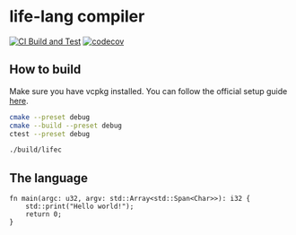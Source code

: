 # life-lang compiler

[![CI Build and Test](https://github.com/mo-xiaoming/life-lang/actions/workflows/build-and-test.yml/badge.svg)](https://github.com/mo-xiaoming/life-lang/actions/workflows/build-and-test.yml)
[![codecov](https://codecov.io/gh/mo-xiaoming/life-lang/branch/master/graph/badge.svg)](https://codecov.io/gh/mo-xiaoming/life-lang)

## How to build

Make sure you have vcpkg installed. You can follow the official setup guide [here](https://github.com/microsoft/vcpkg#quick-start).

```bash
cmake --preset debug
cmake --build --preset debug
ctest --preset debug

./build/lifec
```

## The language

```
fn main(argc: u32, argv: std::Array<std::Span<Char>>): i32 {
    std::print("Hello world!");
    return 0;
}
```